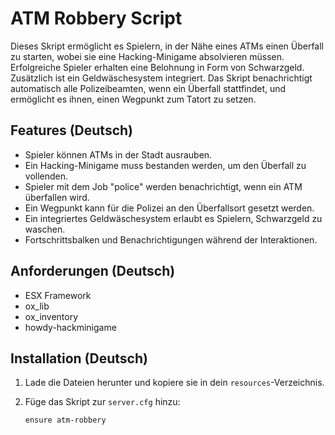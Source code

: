 # ATM Robbery Script

Dieses Skript ermöglicht es Spielern, in der Nähe eines ATMs einen Überfall zu starten, wobei sie eine Hacking-Minigame absolvieren müssen. Erfolgreiche Spieler erhalten eine Belohnung in Form von Schwarzgeld. Zusätzlich ist ein Geldwäschesystem integriert. Das Skript benachrichtigt automatisch alle Polizeibeamten, wenn ein Überfall stattfindet, und ermöglicht es ihnen, einen Wegpunkt zum Tatort zu setzen.

## Features (Deutsch)

- Spieler können ATMs in der Stadt ausrauben.
- Ein Hacking-Minigame muss bestanden werden, um den Überfall zu vollenden.
- Spieler mit dem Job "police" werden benachrichtigt, wenn ein ATM überfallen wird.
- Ein Wegpunkt kann für die Polizei an den Überfallsort gesetzt werden.
- Ein integriertes Geldwäschesystem erlaubt es Spielern, Schwarzgeld zu waschen.
- Fortschrittsbalken und Benachrichtigungen während der Interaktionen.

## Anforderungen (Deutsch)

- ESX Framework
- ox_lib
- ox_inventory
- howdy-hackminigame

## Installation (Deutsch)

1. Lade die Dateien herunter und kopiere sie in dein `resources`-Verzeichnis.
2. Füge das Skript zur `server.cfg` hinzu:

   ```bash
   ensure atm-robbery
   ```
